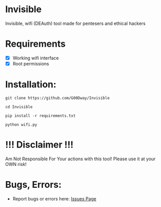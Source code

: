 # Invisible
Invisible, wifi (DEAuth) tool made for pentesers and ethical hackers
# Requirements
- [X] Working wifi interface
- [X] Root permissions
# Installation:
`git clone https://github.com/G00Dway/Invisible`
>
`cd Invisible`
>
`pip install -r requirements.txt`
>
`python wifi.py`
# !!! Disclaimer !!!
Am Not Responsible For Your actions with this tool! Please use it at your OWN risk!
# Bugs, Errors:
- Report bugs or errors here: <a href="https://github.com/G00Dway/Invisible/issues">Issues Page</a>
